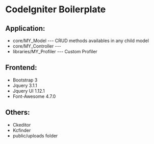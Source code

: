 # CodeIgniter Boilerplate

## Application:

* core/MY_Model --- CRUD methods availables in any child model
* core/MY_Controller ---
* libraries/MY_Profiler --- Custom Profiler  

## Frontend:

* Bootstrap 3
* Jquery 3.1.1
* Jquery UI 1.12.1
* Font-Awesome 4.7.0

## Others:

* Ckeditor
* Kcfinder
* public/uploads folder
